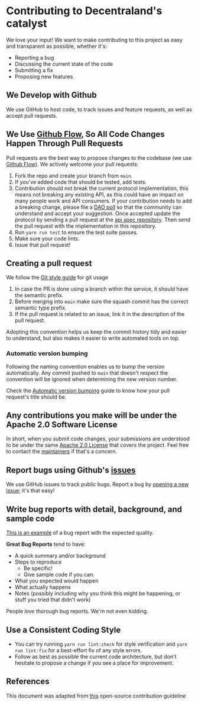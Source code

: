 # Contributing to Decentraland's catalyst

We love your input! We want to make contributing to this project as easy and transparent as possible, whether it's:

- Reporting a bug
- Discussing the current state of the code
- Submitting a fix
- Proposing new features

## We Develop with Github

We use GitHub to host code, to track issues and feature requests, as well as accept pull requests.

## We Use [Github Flow](https://docs.github.com/en/get-started/quickstart/github-flow), So All Code Changes Happen Through Pull Requests

Pull requests are the best way to propose changes to the codebase (we use [Github Flow](https://docs.github.com/en/get-started/quickstart/github-flow)). We actively welcome your pull requests:

1. Fork the repo and create your branch from `main`.
1. If you've added code that should be tested, add tests.
1. Contribution should not break the current protocol implementation, this means not breaking any existing API, as this could have an impact on many people work and API consumers. If your contribution needs to add a breaking change, please file a [DAO poll](https://governance.decentraland.org/) so that the community can understand and accept your suggestion. Once accepted update the protocol by sending a pull request at the [api spec repository](https://github.com/decentraland/catalyst-api-specs). Then send the pull request with the implementation in this repository.
1. Run `yarn run test` to ensure the test suite passes.
1. Make sure your code lints.
1. Issue that pull request!

## Creating a pull request

We follow the [Git style guide](https://github.com/decentraland/adr/blob/main/docs/ADR-6-git-style-guide.md) for git usage

1. In case the PR is done using a branch within the service, it should have the semantic prefix.
2. Before merging into `main` make sure the squash commit has the correct semantic type prefix.
3. If the pull request is related to an issue, link it in the description of the pull request.

Adopting this convention helps us keep the commit history tidy and easier to understand, but also makes it easier to write automated tools on top.

### Automatic version bumping

Following the naming convention enables us to bump the version automatically. Any commit pushed to `main` that doesn't respect the convention will be ignored when determining the new version number.

Check the [Automatic version bumping](AUTOMATIC_VERSION_BUMPING.md) guide to know how your pull request's title should be.


## Any contributions you make will be under the Apache 2.0 Software License

In short, when you submit code changes, your submissions are understood to be under the same [Apache 2.0 License](https://choosealicense.com/licenses/apache-2.0/) that covers the project. Feel free to contact the [maintainers](https://github.com/decentraland/catalyst/blob/main/docs/codeowners) if that's a concern.

## Report bugs using Github's [issues](https://github.com/decentraland/catalyst/issues)

We use GitHub issues to track public bugs. Report a bug by [opening a new issue](https://github.com/decentraland/catalyst/issues/new); it's that easy!

## Write bug reports with detail, background, and sample code

[This is an example](http://stackoverflow.com/q/12488905/180626) of a bug report with the expected quality.

**Great Bug Reports** tend to have:

- A quick summary and/or background
- Steps to reproduce
  - Be specific!
  - Give sample code if you can.
- What you expected would happen
- What actually happens
- Notes (possibly including why you think this might be happening, or stuff you tried that didn't work)

People _love_ thorough bug reports. We'm not even kidding.

## Use a Consistent Coding Style

- You can try running `yarn run lint:check` for style verification and `yarn run lint:fix` for a best-effort fix of any style errors.
- Follow as best as possible the current code architecture, but don't hesitate to propose a change if you see a place for improvement.


## References

This document was adapted from [this](https://gist.github.com/briandk/3d2e8b3ec8daf5a27a62) open-source contribution guideline
